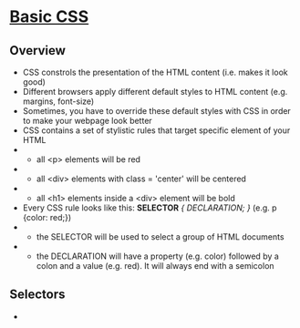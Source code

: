 # [Basic CSS](https://www.youtube.com/playlist?list=PL4cUxeGkcC9gQeDH6xYhmO-db2mhoTSrT)

## Overview
- CSS constrols the presentation of the HTML content (i.e. makes it look good)
- Different browsers apply different default styles to HTML content (e.g. margins, font-size)
- Sometimes, you have to override these default styles with CSS in order to make your webpage look better
- CSS contains a set of stylistic rules that target specific element of your HTML
- - all \<p> elements will be red
- - all \<div> elements with class = 'center' will be centered
- - all \<h1> elements inside a \<div> element will be bold
- Every CSS rule looks like this: **SELECTOR** *{ DECLARATION; }* (e.g. p {color: red;})
- - the SELECTOR will be used to select a group of HTML documents
- - the DECLARATION will have a property (e.g. color) followed by a colon and a value (e.g. red). It will always end with a semicolon

## Selectors
- 